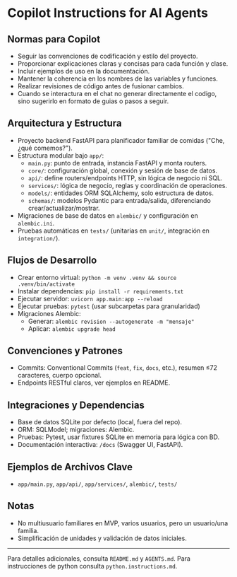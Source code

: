 # Copilot Instructions for AI Agents

## Normas para Copilot
- Seguir las convenciones de codificación y estilo del proyecto.
- Proporcionar explicaciones claras y concisas para cada función y clase.
- Incluir ejemplos de uso en la documentación.
- Mantener la coherencia en los nombres de las variables y funciones.
- Realizar revisiones de código antes de fusionar cambios.
- Cuando se interactura en el chat no generar directamente el codigo, sino sugerirlo en formato de guias o pasos a seguir.

## Arquitectura y Estructura
- Proyecto backend FastAPI para planificador familiar de comidas ("Che, ¿qué comemos?").
- Estructura modular bajo `app/`:
  - `main.py`: punto de entrada, instancia FastAPI y monta routers.
  - `core/`: configuración global, conexión y sesión de base de datos.
  - `api/`: define routers/endpoints HTTP, sin lógica de negocio ni SQL.
  - `services/`: lógica de negocio, reglas y coordinación de operaciones.
  - `models/`: entidades ORM SQLAlchemy, solo estructura de datos.
  - `schemas/`: modelos Pydantic para entrada/salida, diferenciando crear/actualizar/mostrar.
- Migraciones de base de datos en `alembic/` y configuración en `alembic.ini`.
- Pruebas automáticas en `tests/` (unitarias en `unit/`, integración en `integration/`).

## Flujos de Desarrollo
- Crear entorno virtual: `python -m venv .venv && source .venv/bin/activate`
- Instalar dependencias: `pip install -r requirements.txt`
- Ejecutar servidor: `uvicorn app.main:app --reload`
- Ejecutar pruebas: `pytest` (usar subcarpetas para granularidad)
- Migraciones Alembic:
  - Generar: `alembic revision --autogenerate -m "mensaje"`
  - Aplicar: `alembic upgrade head`

## Convenciones y Patrones
- Commits: Conventional Commits (`feat`, `fix`, `docs`, etc.), resumen ≤72 caracteres, cuerpo opcional.
- Endpoints RESTful claros, ver ejemplos en README.

## Integraciones y Dependencias
- Base de datos SQLite por defecto (local, fuera del repo).
- ORM: SQLModel; migraciones: Alembic.
- Pruebas: Pytest, usar fixtures SQLite en memoria para lógica con BD.
- Documentación interactiva: `/docs` (Swagger UI, FastAPI).

## Ejemplos de Archivos Clave
- `app/main.py`, `app/api/`, `app/services/`, `alembic/`, `tests/`

## Notas
- No multiusuario familiares en MVP, varios usuarios, pero un usuario/una familia.
- Simplificación de unidades y validación de datos iniciales.

---

Para detalles adicionales, consulta `README.md` y `AGENTS.md`. Para instrucciones de python consulta `python.instructions.md`.
